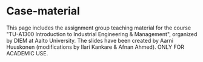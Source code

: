 # Case-material

This page includes the assignment group teaching material for the course "TU-A1300 Introduction to Industrial Engineering & Management", organized by DIEM at Aalto University. The slides have been created by Aarni Huuskonen (modifications by Ilari Kankare & Afnan Ahmed). ONLY FOR ACADEMIC USE.
